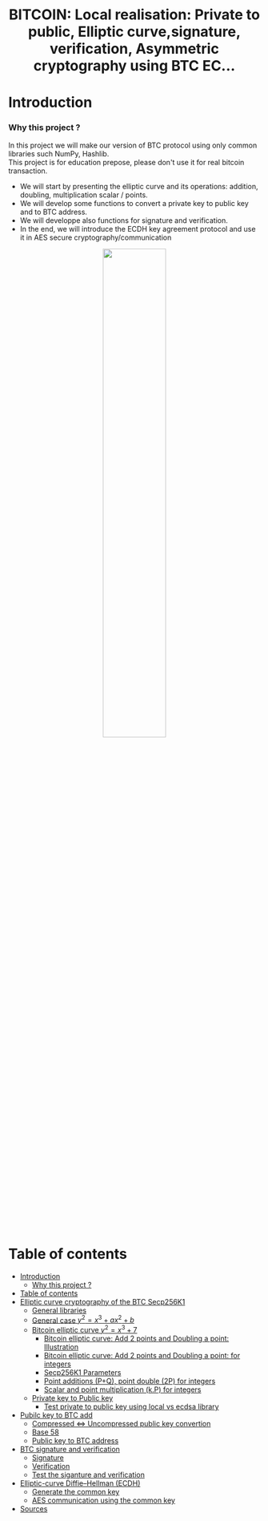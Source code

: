 <h1 style="text-align:center;">
BITCOIN: Local realisation: Private to public, Elliptic curve,signature, verification, Asymmetric cryptography using BTC EC... 
</h1>

# Introduction <a class="title_class" id="title_1"></a>

### Why this project ?  <a class="title_class" id="title_2"></a>

In this project we will make our version of BTC protocol using only common libraries such NumPy, Hashlib.
<br> 
This project is for education prepose, please don't use it for real bitcoin transaction. 
* We will start by presenting the elliptic curve and its operations: addition, doubling, multiplication scalar / points.
* We will develop some functions to convert a private key to public key and to BTC address.
* We will developpe also functions for signature and verification.
* In the end, we will introduce the ECDH key agreement protocol and use it in AES secure cryptography/communication

<div style="text-align: center;">
    <img src="BTC_EC.PNG" style="width: 50%;text-align: center;">
</div>

# Table of contents
 * [Introduction](#title_1)
     * [Why this project ? ](#title_2)
 * [Table of contents](#title_3)
 * [Elliptic curve cryptography of the BTC Secp256K1](#title_4)
     * [General libraries](#title_5)
     * [General case $y^2=x^3+a x^2+b$](#title_6)
   * [Bitcoin elliptic curve $y^2=x^3+7$](#title_7)
     * [Bitcoin elliptic curve: Add 2 points and Doubling a point: Illustration](#title_8)
     * [Bitcoin elliptic curve: Add 2 points and Doubling a point: for integers](#title_9)
     * [Secp256K1 Parameters](#title_10)
     * [Point additions (P+Q), point double (2P) for integers](#title_11)
     * [Scalar and point multiplication (k.P) for integers](#title_12)
   * [Private key to Public key](#title_13)
     * [Test private to public key using local vs ecdsa library](#title_14)
 * [Pubilc key to BTC add](#title_15)
   * [Compressed <=> Uncompressed public key convertion](#title_16)
   * [Base 58](#title_17)
   * [Public key to BTC address](#title_18)
 * [BTC signature and verification](#title_19)
     * [Signature](#title_20)
     * [Verification](#title_21)
     * [Test the siganture and verification](#title_22)
 * [Elliptic-curve Diffie–Hellman (ECDH) ](#title_23)
     * [Generate the common key](#title_24)
     * [AES communication using the common key](#title_25)
 * [Sources](#title_26)
